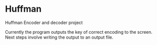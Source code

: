 # Huffman
Huffman Encoder and decoder project

Currently the program outputs the key of correct encoding to the screen.
Next steps involve writing the output to an output file.
